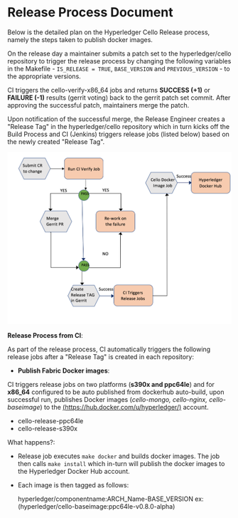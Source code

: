 # Release Process Document

Below is the detailed plan on the Hyperledger Cello Release process, namely the steps taken to
publish docker images.

On the release day a maintainer submits a patch set to the hyperledger/cello repository to trigger
the release process by changing the following variables in the Makefile - ``IS_RELEASE = TRUE``,
``BASE_VERSION`` and ``PREVIOUS_VERSION`` - to the appropriate versions.

CI triggers the cello-verify-x86_64 jobs and returns **SUCCESS (+1)**
or **FAILURE (-1)** results (gerrit voting) back to the gerrit patch set commit. After approving
the successful patch, maintainers merge the patch.

Upon notification of the successful merge, the Release Engineer creates a "Release Tag" in the
hyperledger/cello repository which in turn kicks off the Build Process and CI (Jenkins) triggers
release jobs (listed below) based on the newly created "Release Tag".

![Release_CI](./imgs/Release_CI.png)

**Release Process from CI**:

As part of the release process, CI automatically triggers the following release jobs after a
"Release Tag" is created in each repository:

- **Publish Fabric Docker images**:

CI triggers release jobs on two platforms (**s390x and ppc64le**) and for **x86_64** configured to be
auto published from dockerhub auto-build, upon successful run, publishes Docker images (*cello-mongo, cello-nginx, cello-baseimage*) to the
[(https://hub.docker.com/u/hyperledger/)](https://hub.docker.com/u/hyperledger/ "Hyperledger Docker Hub") account.

- cello-release-ppc64le
- cello-release-s390x

What happens?:

- Release job executes `make docker` and builds docker images. The job then calls `make install`
which in-turn will publish the docker images to the Hyperledger Docker Hub account.

- Each image is then tagged as follows:

     hyperledger/componentname:ARCH_Name-BASE_VERSION ex: (hyperledger/cello-baseimage:ppc64le-v0.8.0-alpha)
